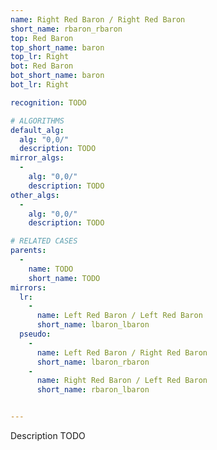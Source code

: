 ```yaml
---
name: Right Red Baron / Right Red Baron
short_name: rbaron_rbaron
top: Red Baron
top_short_name: baron
top_lr: Right
bot: Red Baron
bot_short_name: baron
bot_lr: Right

recognition: TODO

# ALGORITHMS
default_alg:
  alg: "0,0/"
  description: TODO
mirror_algs:
  -
    alg: "0,0/"
    description: TODO
other_algs:
  -
    alg: "0,0/"
    description: TODO

# RELATED CASES
parents:
  -
    name: TODO
    short_name: TODO
mirrors:
  lr:
    -
      name: Left Red Baron / Left Red Baron
      short_name: lbaron_lbaron
  pseudo:
    -
      name: Left Red Baron / Right Red Baron
      short_name: lbaron_rbaron
    -
      name: Right Red Baron / Left Red Baron
      short_name: rbaron_lbaron


---
```


Description TODO

